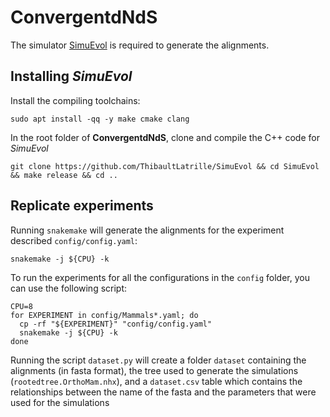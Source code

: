 # **ConvergentdNdS**

The simulator [SimuEvol](https://github.com/ThibaultLatrille/SimuEvol) is required to generate the alignments.

## Installing *SimuEvol*

Install the compiling toolchains:
```
sudo apt install -qq -y make cmake clang
```
In the root folder of **ConvergentdNdS**, clone and compile the C++ code for *SimuEvol*
```
git clone https://github.com/ThibaultLatrille/SimuEvol && cd SimuEvol && make release && cd ..
```

## Replicate experiments

Running `snakemake` will generate the alignments for the experiment described `config/config.yaml`:
```
snakemake -j ${CPU} -k
```

To run the experiments for all the configurations in the `config` folder, you can use the following script:
```
CPU=8
for EXPERIMENT in config/Mammals*.yaml; do
  cp -rf "${EXPERIMENT}" "config/config.yaml"
  snakemake -j ${CPU} -k
done
```

Running the script `dataset.py` will create a folder `dataset` containing the alignments (in fasta format), the tree used to generate the simulations (`rootedtree.OrthoMam.nhx`), and a `dataset.csv` table which contains the relationships between the name of the fasta and the parameters that were used for the simulations
